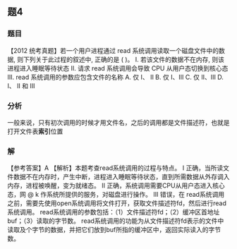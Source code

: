 ## 题4
### 题目
【2012 统考真题】若一个用户进程通过 read 系统调用读取一个磁盘文件中的数据, 则下列关于此过程的叙述中, 正确的是 ( )。
I. 若该文件的数据不在内存, 则该进程进入睡眠等待状态
II. 请求 read 系统调用会导致 CPU 从用户态切换到核心态
III. read 系统调用的参数应包含文件的名称
A. 仅 I、 II 
B. 仅 I、III 
C. 仅 II、III 
D. I、 II 和 III
### 分析
一般来说，只有初次调用的时候才用文件名，之后的调用都是文件描述符，也就是打开文件表**索引**位置
### 解
【参考答案】A
【解析】本题考查read系统调用的过程与特点。
I 正确，当所读文件数据不在内存时，产生中断，进程进入睡眠等待状态，直到所需数据从外存调入内存，进程被唤醒，变为就绪态。
II 正确，系统调用需要CPU从用户态进入核心态，网 @ k 作系统所提供的服务，对磁盘进行操作。
III 错误，在 read系统调用之前，需要先使用open系统调用将文件打开，获取文件描述符fd，然后进行read系统调用。
read系统调用的参数包括：（1）文件描述符fd；（2）缓冲区首地址buf；（3）读取的字节数。
read系统调用的功能为从文件描述符fd表示的文件中读取及个字节的数据，并把它们放到buf所指的缓冲区中，返回实际读入的字节数。
